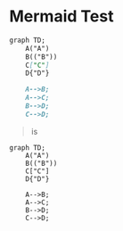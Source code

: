 # Mermaid Test
```md
graph TD;
    A("A")
    B(("B"))
    C["C"]
    D{"D"}

    A-->B;
    A-->C;
    B-->D;
    C-->D;
```
>is
```mermaid
graph TD;
    A("A")
    B(("B"))
    C["C"]
    D{"D"}

    A-->B;
    A-->C;
    B-->D;
    C-->D;
```